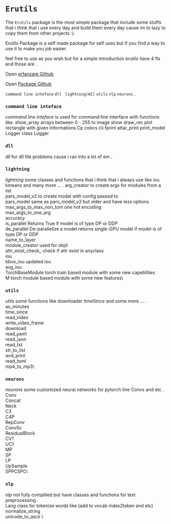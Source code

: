 # `Erutils`

The `Erutils` package is the most simple package that include some stuffs that i think that i use every day and build them every day cause im to lazy to copy them from other projects :).


Erutils Package is a self made package for self uses but if you find a way to use it to make you job easier.

feel free to use as you wish but for a simple introduction erutils have 4 fls and those are .

Open [erfanzare Github](https://github.com/erfanzar/)

Open [Package Github](https://github.com/erfanzar/Erutils)


`command line inteface`  `dll` ` lightning(AI)`  `utils` `nlp` `neurons` .
    

### `command line inteface`
*command line inteface* is used for command line interface with functions like.
show_array   arrays between 0 - 255 to image show
draw_rec   plot rectangle with given informations
Cp   colors cli
fprint
attar_print
print_model
Logger   class Logger


### `dll`
*dll* for dll file problems cause i ran into a lot of em .


### `lightning`
*lightning* some classes and functions that i think that i always use like iou kmeans and many more ... .
arg_creator   to create args for modules from a list\
pars_model_v2   to create model with config passed to\
pars_model   same as pars_model_v2 but older and have less options\
max_args_to_max_non_tom   one hot encoding\
max_args_to_one_arg\
accuracy\
is_parallel    Returns True if model is of type DP or DDP\
de_parallel   De-parallelize a model returns single-GPU model if model is of type DP or DDP\
name_to_layer\
module_creator   used for objd\
attr_exist_check_   check if attr exist in anyclass\
iou\
bbox_iou   updated iou\
avg_iou\
TorchBaseModule   torch train based module with some new capeblities\
M   torch module based module with some new features\

### `utils`
*utils* some functions like downloader timeSince and some more ... .
as_minutes\
time_since\
read_video\
write_video_frame\
download\
read_yaml\
read_json\
read_txt\
str_to_list\
wrd_print\
read_toml\
mp4_to_mp3\

### `neurons`
*neurons* some customized neural networks for pytorch line Convs and etc .
Conv\
Concat\
Neck\
C3\
C4P\
RepConv\
ConvSc\
ResidualBlock\
CV1\
UC1\
MP\
SP\
LP\
UpSample\
SPPCSPC\

### `nlp`
*nlp* not fully complited but have classes and functions for text preprocessing .\
Lang   class for tokenize words like (add to vocab index2token and etc)\
normalize_string \
unicode_to_ascii \
